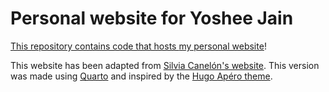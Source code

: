 # Personal website for Yoshee Jain <a href='https://yosheejain.com'>

This repository contains code that hosts [my personal website](https://yosheejain.com)!

This website has been adapted from [Silvia Canelón's website](https://silviacanelon.com/). This version was made using [Quarto](https://quarto.org/) and inspired by the [Hugo Apéro theme](https://hugo-apero-docs.netlify.app/).